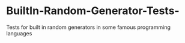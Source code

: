 # BuiltIn-Random-Generator-Tests-
Tests for built in random generators in some famous programming languages
